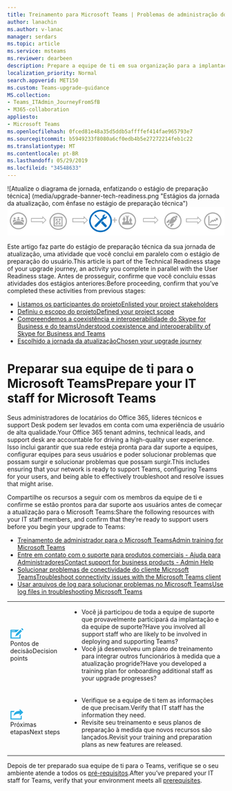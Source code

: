 ```yaml
---
title: Treinamento para Microsoft Teams | Problemas de administração do suporte de ti
author: lanachin
ms.author: v-lanac
manager: serdars
ms.topic: article
ms.service: msteams
ms.reviewer: dearbeen
description: Prepare a equipe de ti em sua organização para a implantação e o suporte ao Microsoft Teams.
localization_priority: Normal
search.appverid: MET150
ms.custom: Teams-upgrade-guidance
MS.collection:
- Teams_ITAdmin_JourneyFromSfB
- M365-collaboration
appliesto:
- Microsoft Teams
ms.openlocfilehash: 0fced81e48a35d5ddb5affffef414fae965793e7
ms.sourcegitcommit: b5949233f8080a6cf0edb4b5e27272214feb1c22
ms.translationtype: MT
ms.contentlocale: pt-BR
ms.lasthandoff: 05/29/2019
ms.locfileid: "34548633"
---
```

<span data-ttu-id="24edc-103">![Atualize o diagrama de jornada, enfatizando o estágio de preparação técnica] (media/upgrade-banner-tech-readiness.png "Estágios da jornada da atualização, com ênfase no estágio de preparação técnica")</span><span class="sxs-lookup"><span data-stu-id="24edc-103">![Upgrade journey diagram, emphasizing the Technical Readiness stage](media/upgrade-banner-tech-readiness.png "Stages of the upgrade journey, with emphasis on the Technical Readiness stage")</span></span>

<span data-ttu-id="24edc-104">Este artigo faz parte do estágio de preparação técnica da sua jornada de atualização, uma atividade que você conclui em paralelo com o estágio de preparação do usuário.</span><span class="sxs-lookup"><span data-stu-id="24edc-104">This article is part of the Technical Readiness stage of your upgrade journey, an activity you complete in parallel with the User Readiness stage.</span></span> <span data-ttu-id="24edc-105">Antes de prosseguir, confirme que você concluiu essas atividades dos estágios anteriores:</span><span class="sxs-lookup"><span data-stu-id="24edc-105">Before proceeding, confirm that you’ve completed these activities from previous stages:</span></span>

- [<span data-ttu-id="24edc-106">Listamos os participantes do projeto</span><span class="sxs-lookup"><span data-stu-id="24edc-106">Enlisted your project stakeholders</span></span>](upgrade-enlist-stakeholders.md)
- [<span data-ttu-id="24edc-107">Definiu o escopo do projeto</span><span class="sxs-lookup"><span data-stu-id="24edc-107">Defined your project scope</span></span>](https://aka.ms/SkypetoTeams-Scope)
- [<span data-ttu-id="24edc-108">Compreendemos a coexistência e interoperabilidade do Skype for Business e do teams</span><span class="sxs-lookup"><span data-stu-id="24edc-108">Understood coexistence and interoperability of Skype for Business and Teams</span></span>](https://aka.ms/SkypeToTeams-Coexist)
- [<span data-ttu-id="24edc-109">Escolhido a jornada da atualização</span><span class="sxs-lookup"><span data-stu-id="24edc-109">Chosen your upgrade journey</span></span>](upgrade-and-coexistence-of-skypeforbusiness-and-teams.md)

# <a name="prepare-your-it-staff-for-microsoft-teams"></a><span data-ttu-id="24edc-110">Preparar sua equipe de ti para o Microsoft Teams</span><span class="sxs-lookup"><span data-stu-id="24edc-110">Prepare your IT staff for Microsoft Teams</span></span>

<span data-ttu-id="24edc-111">Seus administradores de locatários do Office 365, líderes técnicos e support Desk podem ser levados em conta com uma experiência de usuário de alta qualidade.</span><span class="sxs-lookup"><span data-stu-id="24edc-111">Your Office 365 tenant admins, technical leads, and support desk are accountable for driving a high-quality user experience.</span></span> <span data-ttu-id="24edc-112">Isso inclui garantir que sua rede esteja pronta para dar suporte a equipes, configurar equipes para seus usuários e poder solucionar problemas que possam surgir e solucionar problemas que possam surgir.</span><span class="sxs-lookup"><span data-stu-id="24edc-112">This includes ensuring that your network is ready to support Teams, configuring Teams for your users, and being able to effectively troubleshoot and resolve issues that might arise.</span></span>

<span data-ttu-id="24edc-113">Compartilhe os recursos a seguir com os membros da equipe de ti e confirme se estão prontos para dar suporte aos usuários antes de começar a atualização para o Microsoft Teams:</span><span class="sxs-lookup"><span data-stu-id="24edc-113">Share the following resources with your IT staff members, and confirm that they’re ready to support users before you begin your upgrade to Teams:</span></span>

- [<span data-ttu-id="24edc-114">Treinamento de administrador para o Microsoft Teams</span><span class="sxs-lookup"><span data-stu-id="24edc-114">Admin training for Microsoft Teams</span></span>](itadmin-readiness.md)
- [<span data-ttu-id="24edc-115">Entre em contato com o suporte para produtos comerciais - Ajuda para Administradores</span><span class="sxs-lookup"><span data-stu-id="24edc-115">Contact support for business products - Admin Help</span></span>](https://docs.microsoft.com/office365/admin/contact-support-for-business-products?toc=/microsoftteams/toc.json&bc=/microsoftteams/breadcrumb/toc.json)
- [<span data-ttu-id="24edc-116">Solucionar problemas de conectividade do cliente Microsoft Teams</span><span class="sxs-lookup"><span data-stu-id="24edc-116">Troubleshoot connectivity issues with the Microsoft Teams client</span></span>](connectivity-issues.md)
- [<span data-ttu-id="24edc-117">Usar arquivos de log para solucionar problemas no Microsoft Teams</span><span class="sxs-lookup"><span data-stu-id="24edc-117">Use log files in troubleshooting Microsoft Teams</span></span>](log-files.md)

[//]: # (Peça Debbie a analisar:)

| | |
|---|---|
| ![Um ícone que representa os pontos de decisão](media/audio_conferencing_image7.png) <br/><span data-ttu-id="24edc-120">Pontos de decisão</span><span class="sxs-lookup"><span data-stu-id="24edc-120">Decision points</span></span>|<ul><li><span data-ttu-id="24edc-121">Você já participou de toda a equipe de suporte que provavelmente participará da implantação e da equipe de suporte?</span><span class="sxs-lookup"><span data-stu-id="24edc-121">Have you involved all support staff who are likely to be involved in deploying and supporting Teams?</span></span></li><li><span data-ttu-id="24edc-122">Você já desenvolveu um plano de treinamento para integrar outros funcionários à medida que a atualização progride?</span><span class="sxs-lookup"><span data-stu-id="24edc-122">Have you developed a training plan for onboarding additional staff as your upgrade progresses?</span></span></li></ul> |
| ![Um ícone que representa as próximas etapas](media/audio_conferencing_image9.png)<br/><span data-ttu-id="24edc-124">Próximas etapas</span><span class="sxs-lookup"><span data-stu-id="24edc-124">Next steps</span></span>|<ul><li><span data-ttu-id="24edc-125">Verifique se a equipe de ti tem as informações de que precisam.</span><span class="sxs-lookup"><span data-stu-id="24edc-125">Verify that IT staff has the information they need.</span></span></li><li><span data-ttu-id="24edc-126">Revisite seu treinamento e seus planos de preparação à medida que novos recursos são lançados.</span><span class="sxs-lookup"><span data-stu-id="24edc-126">Revisit your training and preparation plans as new features are released.</span></span></li></ul>|

<span data-ttu-id="24edc-127">Depois de ter preparado sua equipe de ti para o Teams, verifique se o seu ambiente atende a todos os [pré-requisitos](upgrade-plan-journey-prerequisites.md).</span><span class="sxs-lookup"><span data-stu-id="24edc-127">After you’ve prepared your IT staff for Teams, verify that your environment meets all [prerequisites](upgrade-plan-journey-prerequisites.md).</span></span>
